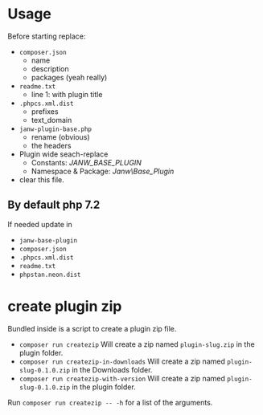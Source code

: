 # Usage

Before starting replace:

- `composer.json`
	- name
  	- description
	- packages (yeah really)
- `readme.txt`
	- line 1: with plugin title
- `.phpcs.xml.dist`
	- prefixes
	- text_domain
- `janw-plugin-base.php`
    - rename (obvious)
    - the headers
- Plugin wide seach-replace
	- Constants: _JANW_BASE_PLUGIN_
	- Namespace & Package: _Janw\Base_Plugin_
- clear this file.

## By default php 7.2
If needed update in

- `janw-base-plugin`
- `composer.json`
- `.phpcs.xml.dist`
- `readme.txt`
- `phpstan.neon.dist`

# create plugin zip
Bundled inside is a script to create a plugin zip file.

 - `composer run createzip` Will create a zip named `plugin-slug.zip` in the plugin folder.
 - `composer run createzip-in-downloads` Will create a zip named `plugin-slug-0.1.0.zip` in the Downloads folder.
 - `composer run createzip-with-version` Will create a zip named `plugin-slug-0.1.0.zip` in the plugin folder.

Run `composer run createzip -- -h` for a list of the arguments.
